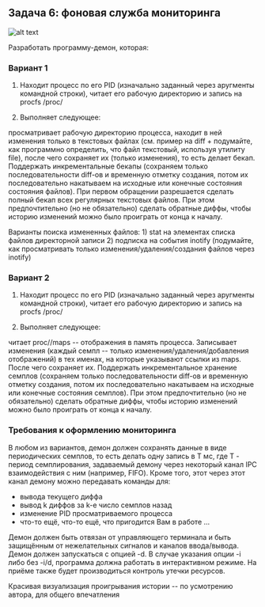## Задача 6: фоновая служба мониторинга

![alt text](https://cs14.pikabu.ru/post_img/2021/12/20/9/1640012616124461541.jpg)

Разработать программу-демон, которая:

### Вариант 1

1) Находит процесс по его PID (изначально заданный через аругменты командной строки), читает его рабочую директорию и запись на procfs /proc/<pid name>

2) Выполняет следующее:

просматривает рабочую директорию процесса, находит в ней изменения только в текстовых файлах (см. пример на diff + подумайте, 
как программно определить, что файл текстовый, используя утилиту file), после чего сохраняет их (только изменения), то есть делает бекап.
Поддержать инкрементальные бекапы (сохраняем только последовательности diff-ов и временную отметку создания,
потом их последовательно накатываем на исходные или конечные состояния состояния файлов). При первом обращении разрешается сделать полный бекап всех регулярных текстовых файлов.
При этом предпочтительно (но не обязательно) сделать обратные диффы, чтобы историю изменений можно было проиграть от конца к началу.

Варианты поиска измененных файлов: 1) stat на элементах списка файлов директорной записи 2) подписка на события inotify (подумайте, как просматривать только изменения/удаления/создания файлов через inotify)




### Вариант 2
1) Находит процесс по его PID (изначально заданный через аругменты командной строки), читает его рабочую директорию и запись на procfs /proc/<pid name>

2) Выполняет следующее:

читает proc/<pid name>/maps -- отображения в память процесса. Записывает изменения (каждый семпл -- только изменения/удаления/добавления отображений) в тех именах, на которые указывают ссылки из maps. После чего сохраняет их. Поддержать инкрементальное хранение семплов (сохраняем только последовательности diff-ов и временную отметку создания, потом их последовательно накатываем на исходные или конечные состояния семплов). При этом предпочтительно (но не обязательно) сделать обратные диффы, чтобы историю изменений можно было проиграть от конца к началу.

### Требования к оформлению мониторинга

В любом из вариантов, демон должен сохранять данные в виде периодических семплов, то есть делать одну запись в T мс, где T - период семплирования, задаваемый
демону через некоторый канал IPC взаимодействия с ним (например, FIFO). Кроме того, этот через этот канал демону можно передавать команды для:
- вывода текущего диффа
- вывод k диффов за k-e число семплов назад
- изменение PID просматриваемого процесса
- что-то ещё, что-то ещё, что пригодится Вам в работе ...

Демон должен быть отвязан от управляющего терминала и быть защищённым от нежелательных сигналов и каналов ввода/вывода. 
Демон должен запускаться с опцией -d. В случае указания опции -i либо без -i/d, программа должна работать в интерактивном режиме.
На приёме также будет производиться контроль утечки ресурсов.

Красивая визуализация проигрывания истории -- по усмотрению автора, для общего впечатления
